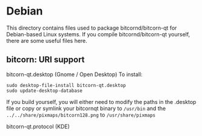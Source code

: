 
Debian
====================
This directory contains files used to package bitcornd/bitcorn-qt
for Debian-based Linux systems. If you compile bitcornd/bitcorn-qt yourself, there are some useful files here.

## bitcorn: URI support ##


bitcorn-qt.desktop  (Gnome / Open Desktop)
To install:

	sudo desktop-file-install bitcorn-qt.desktop
	sudo update-desktop-database

If you build yourself, you will either need to modify the paths in
the .desktop file or copy or symlink your bitcornqt binary to `/usr/bin`
and the `../../share/pixmaps/bitcorn128.png` to `/usr/share/pixmaps`

bitcorn-qt.protocol (KDE)

